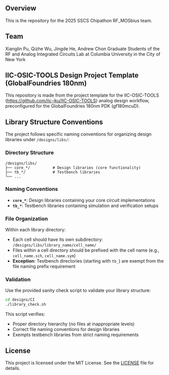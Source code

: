 ## Overview

This is the repository for the 2025 SSCS Chipathon RF_MOSbius team.

## Team

Xianglin Pu, Qizhe Wu, Jingde He, Andrew Chon
Graduate Students of the RF and Analog Integrated Circuits Lab at Columbia University in the City of New York

## IIC-OSIC-TOOLS Design Project Template (GlobalFoundries 180nm)

This repository is made from the project template for the IIC-OSIC-TOOLS (https://github.com/iic-jku/IIC-OSIC-TOOLS) analog design workflow, preconfigured for the GlobalFoundries 180nm PDK (gf180mcuD).

## Library Structure Conventions

The project follows specific naming conventions for organizing design libraries under `/designs/libs/`:

### Directory Structure
```
/designs/libs/
├── core_*/          # Design libraries (core functionality)
├── tb_*/            # Testbench libraries
└── ...
```

### Naming Conventions
- **`core_*`**: Design libraries containing your core circuit implementations
- **`tb_*`**: Testbench libraries containing simulation and verification setups

### File Organization
Within each library directory:
- Each cell should have its own subdirectory: `/designs/libs/library_name/cell_name/`
- Files within a cell directory should be prefixed with the cell name (e.g., `cell_name.sch`, `cell_name.sym`)
- **Exception**: Testbench directories (starting with `tb_`) are exempt from the file naming prefix requirement

### Validation
Use the provided sanity check script to validate your library structure:
```bash
cd designs/CI
./library_check.sh
```

This script verifies:
- Proper directory hierarchy (no files at inappropriate levels)
- Correct file naming conventions for design libraries
- Exempts testbench libraries from strict naming requirements

## License

This project is licensed under the MIT License. See the [LICENSE](LICENSE) file for details.
